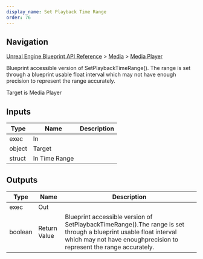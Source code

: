 ```yaml
---
display_name: Set Playback Time Range
order: 76
---
```

## Navigation

[Unreal Engine Blueprint API Reference](https://dev.epicgames.com/documentation/en-us/unreal-engine/BlueprintAPI) > [Media](https://dev.epicgames.com/documentation/en-us/unreal-engine/BlueprintAPI/Media) > [Media Player](https://dev.epicgames.com/documentation/en-us/unreal-engine/BlueprintAPI/Media/MediaPlayer)

Blueprint accessible version of SetPlaybackTimeRange().
The range is set through a blueprint usable float interval which may not have enough
precision to represent the range accurately.

Target is Media Player

## Inputs

| Type | Name | Description |
| --- | --- | --- |
| exec | In |  |
| object | Target |  |
| struct | In Time Range |  |

## Outputs

| Type | Name | Description |
| --- | --- | --- |
| exec | Out |  |
| boolean | Return Value | Blueprint accessible version of SetPlaybackTimeRange().The range is set through a blueprint usable float interval which may not have enoughprecision to represent the range accurately. |
